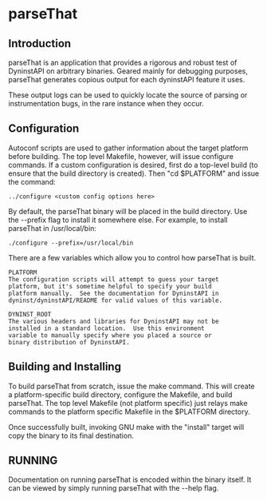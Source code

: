 # parseThat

## Introduction

parseThat is an application that provides a rigorous and robust test of
DyninstAPI on arbitrary binaries.  Geared mainly for debugging purposes,
parseThat generates copious output for each dyninstAPI feature it uses.

These output logs can be used to quickly locate the source of parsing or
instrumentation bugs, in the rare instance when they occur.

## Configuration

Autoconf scripts are used to gather information about the target platform
before building.  The top level Makefile, however, will issue configure commands.
If a custom configuration is desired, first do a top-level build (to ensure that 
the build directory is created).  Then "cd $PLATFORM" and issue the command:

	../configure <custom config options here>

By default, the parseThat binary will be placed in the build directory.
Use the --prefix flag to install it somewhere else.  For example, to
install parseThat in /usr/local/bin:

	./configure --prefix=/usr/local/bin

There are a few variables which allow you to control how parseThat is
built.

	PLATFORM
	The configuration scripts will attempt to guess your target
	platform, but it's sometime helpful to specify your build
	platform manually.  See the documentation for DyninstAPI in
	dyninst/dyninstAPI/README for valid values of this variable.

	DYNINST_ROOT
	The various headers and libraries for DyninstAPI may not be
	installed in a standard location.  Use this environment
	variable to manually specify where you placed a source or
	binary distribution of DyninstAPI.

## Building and Installing

To build parseThat from scratch, issue the make command.  This will create
a platform-specific build directory, configure the Makefile, and build 
parseThat.  The top level Makefile (not platform specific) just relays make
commands to the platform specific Makefile in the $PLATFORM directory.

Once successfully built, invoking GNU make with the "install" target will
copy the binary to its final destination.

## RUNNING

Documentation on running parseThat is encoded within the binary itself.
It can be viewed by simply running parseThat with the --help flag.
